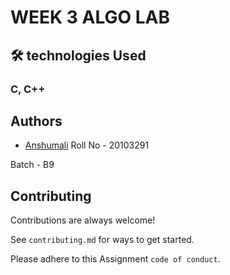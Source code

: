 # WEEK 3 ALGO LAB

## 🛠 technologies Used

### C, C++

## Authors

- [Anshumali](https://www.github.com/anshumalivfx)
  Roll No - 20103291

Batch - B9

## Contributing

Contributions are always welcome!

See `contributing.md` for ways to get started.

Please adhere to this Assignment `code of conduct`.
